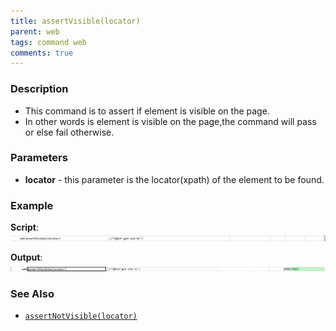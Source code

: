 ```yaml
---
title: assertVisible(locator)
parent: web
tags: command web
comments: true
---
```


### Description

- This command is to assert if element is visible on the page.
- In other words is element is visible on the page,the command will pass or else fail otherwise.

### Parameters

- **locator** - this parameter is the locator(xpath) of the element to be found.

### Example

**Script**:<br/>
![](image/assertVisible_01.png)

**Output**:<br/>
![](image/assertVisible_02.png)

### See Also

- [`assertNotVisible(locator)`](assertNotVisible(locator).html)
